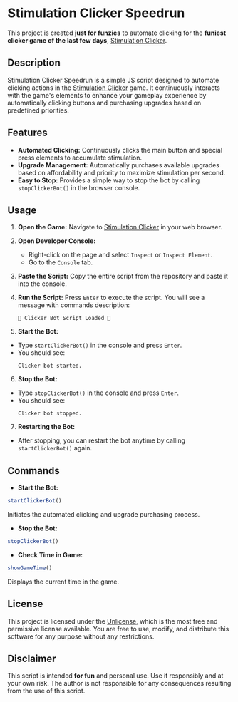 # Stimulation Clicker Speedrun

This project is created **just for funzies** to automate clicking for the **funiest clicker game of the last few days**, [Stimulation Clicker](https://neal.fun/stimulation-clicker/).

## Description

Stimulation Clicker Speedrun is a simple JS script designed to automate clicking actions in the [Stimulation Clicker](https://neal.fun/stimulation-clicker/) game. It continuously interacts with the game's elements to enhance your gameplay experience by automatically clicking buttons and purchasing upgrades based on predefined priorities.

## Features

- **Automated Clicking:** Continuously clicks the main button and special press elements to accumulate stimulation.
- **Upgrade Management:** Automatically purchases available upgrades based on affordability and priority to maximize stimulation per second.
- **Easy to Stop:** Provides a simple way to stop the bot by calling `stopClickerBot()` in the browser console.

## Usage

1. **Open the Game:**
   Navigate to [Stimulation Clicker](https://neal.fun/stimulation-clicker/) in your web browser.

2. **Open Developer Console:**
   - Right-click on the page and select `Inspect` or `Inspect Element`.
   - Go to the `Console` tab.

3. **Paste the Script:**
   Copy the entire script from the repository and paste it into the console.

4. **Run the Script:**
   Press `Enter` to execute the script. You will see a message with commands description:
   ```
   🚀 Clicker Bot Script Loaded 🚀
   ```

5. **Start the Bot:**
- Type `startClickerBot()` in the console and press `Enter`.
- You should see:
  ```
  Clicker bot started.
  ```

6. **Stop the Bot:**
- Type `stopClickerBot()` in the console and press `Enter`.
- You should see:
  ```
  Clicker bot stopped.
  ```

7. **Restarting the Bot:**
- After stopping, you can restart the bot anytime by calling `startClickerBot()` again.

## Commands

- **Start the Bot:**
```javascript
startClickerBot()
```
Initiates the automated clicking and upgrade purchasing process.

- **Stop the Bot:**
```javascript
stopClickerBot()
```

- **Check Time in Game:**
```javascript
showGameTime()
```
Displays the current time in the game.

## License

This project is licensed under the [Unlicense](LICENSE), which is the most free and permissive license available. You are free to use, modify, and distribute this software for any purpose without any restrictions.

## Disclaimer

This script is intended **for fun** and personal use. Use it responsibly and at your own risk. The author is not responsible for any consequences resulting from the use of this script.

